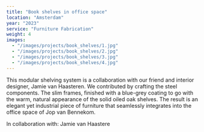 ```yaml
---
title: "Book shelves in office space"
location: "Amsterdam"
year: "2023"
service: "Furniture Fabrication"
weight: 4
images:
  - "/images/projects/book_shelves/1.jpg"
  - "/images/projects/book_shelves/2.jpg"
  - "/images/projects/book_shelves/3.jpg"
  - "/images/projects/book_shelves/4.jpg"
---
```


This modular shelving system is a collaboration with our friend and interior designer, Jamie van Haasteren. We contributed by crafting the steel components. The slim frames, finished with a blue-grey coating to go with the warm, natural appearance of the solid oiled oak shelves. The result is an elegant yet industrial piece of furniture that seamlessly integrates into the office space of Jop van Bennekom.

In collaboration with: Jamie van Haastere
